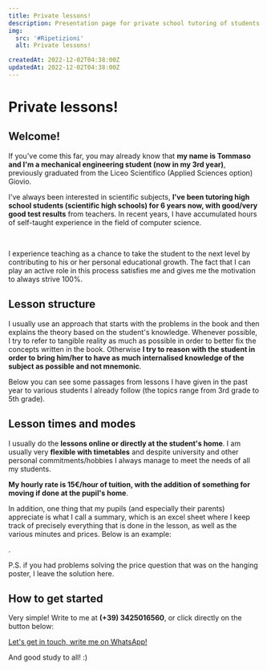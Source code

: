 ```yaml
---
title: Private lessons!
description: Presentation page for private school tutoring of students in difficulty.
img:
  src: '#Ripetizioni'
  alt: Private lessons!

createdAt: 2022-12-02T04:38:00Z
updatedAt: 2022-12-02T04:38:00Z
---
```


# Private lessons!

<CMedia :s="img.src" :a="img.src"></CMedia>

## Welcome!

If you've come this far, you may already know that **my name is Tommaso and I'm a mechanical engineering student (now in my 3rd year)**, previously graduated from the Liceo Scientifico (Applied Sciences option) Giovio.

I've always been interested in scientific subjects, **I've been tutoring high school students (scientific high schools) for 6 years now, with good/very good test results** from teachers.
In recent years, I have accumulated hours of self-taught experience in the field of computer science.

<br>

I experience teaching as a chance to take the student to the next level by contributing to his or her personal educational growth.
The fact that I can play an active role in this process satisfies me and gives me the motivation to always strive 100%.

## Lesson structure

I usually use an approach that starts with the problems in the book and then explains the theory based on the student's knowledge.
Whenever possible, I try to refer to tangible reality as much as possible in order to better fix the concepts written in the book.
Otherwise **I try to reason with the student in order to bring him/her to have as much internalised knowledge of the subject as possible and not mnemonic**.

Below you can see some passages from lessons I have given in the past year to various students I already follow (the topics range from 3rd grade to 5th grade).

<CMedia s="/v1669946460/ripetizioni/Insiemi.jpg" c="Cartesian product for sets"></CMedia>

<!-- <CMedia s="/v1669946459/ripetizioni/Matematica.jpg" c="Parametric problems"></CMedia> -->
<!-- <CMedia s="/v1669946458/ripetizioni/Informatica.jpg" c="Conversion B10 (DEC) -> B16 (HEX)"></CMedia> -->

<CMedia s="/v1669946458/ripetizioni/Informatica2.jpg" c="B2 (BIN) -> B16 (HEX) conversion "></CMedia>

<!-- <CMedia s="/v1669946458/ripetizioni/Geometria.jpg" c="Problems with solid figures"></CMedia> -->

<!-- <CMedia s="/v1669946458/ripetizioni/Geometria2.png" c="Cartesian plane problems"></CMedia> -->

<CMedia s="/v1669946458/ripetizioni/Fisica.jpg" c="Applied mechanics problems"></CMedia>

<CMedia s="/v1669946469/ripetizioni/QuesitoMaturit%C3%A0.png" c="Baccalaureate solving"></CMedia>

## Lesson times and modes

I usually do the **lessons online or directly at the student's home**. I am usually very **flexible with timetables** and despite university and other personal commitments/hobbies I always manage to meet the needs of all my students.

**My hourly rate is 15€/hour of tuition, with the addition of something for moving if done at the pupil's home**.

In addition, one thing that my pupils (and especially their parents) appreciate is what I call a summary, which is an excel sheet where I keep track of precisely everything that is done in the lesson, as well as the various minutes and prices. Below is an example:

<CMedia s="/v1669949576/ripetizioni/SchedaroRipetizioni.jpg" c="Repetitions summary"></CMedia>.

P.S. if you had problems solving the price question that was on the hanging poster, I leave the solution here.

<CMedia s="/v1669956210/ripetizioni/Risoluzione_quesito_locandina.jpg" c="Poster problem solution"></CMedia>

## How to get started

Very simple! Write to me at **(+39) 3425016560**, or click directly on the button below:

<a href="https://wa.me/3425016560?text=Hi Tommaso, I noticed your ad for lessons and would be interested in trying. Can we make an arrangement? Have a good day" rel="nofollow noopener noreferrer" target="_blank" class="button">Let's get in touch, write me on WhatsApp! </a>

And good study to all! :)
